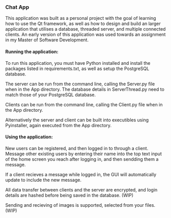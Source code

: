 ### Chat App

This application was built as a personal project with the goal of learning how to use the Qt framework, as well as how to design and build an larger application that utilises a database, threaded server, and multiple connected clients. An early version of this application was used towards an assignment in my Master of Software Development.

#### Running the application:
To run this application, you must have Python installed and install the packages listed in 
requirements.txt, as well as setup the PostgreSQL database. 

The server can be run from the command line, calling the Server.py file when in the App directory. The database details in ServerThread.py need to match those of your PostgreSQL database.

Clients can be run from the command line, calling the Client.py file when in the App directory.

Alternatively the server and client can be built into executibles using Pyinstaller, again executed from the App directory.

#### Using the application:
New users can be registered, and then logged in to through a client. Message other existing users by entering their name into the top text input of the home screen you reach after logging in, and then sendding them a message.

If a client recieves a message while logged in, the GUI will automatically update to include the new message.

All data transfer between clients and the server are encrypted, and login details are hashed before being saved in the database. (WIP)

Sending and recieving of images is supported, selected from your files. (WIP)
